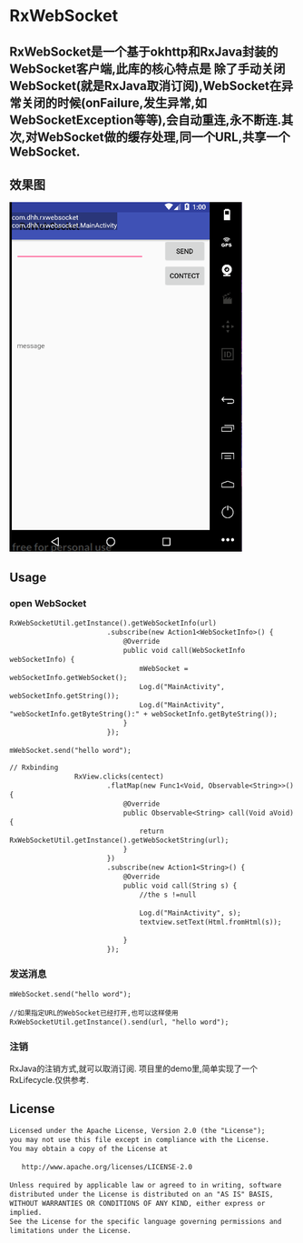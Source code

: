 # RxWebSocket #
## RxWebSocket是一个基于okhttp和RxJava封装的WebSocket客户端,此库的核心特点是  除了手动关闭WebSocket(就是RxJava取消订阅),WebSocket在异常关闭的时候(onFailure,发生异常,如WebSocketException等等),会自动重连,永不断连.其次,对WebSocket做的缓存处理,同一个URL,共享一个WebSocket.
## 效果图 ##
![](image/WebSocket.gif)

## Usage ##
### open WebSocket

```
RxWebSocketUtil.getInstance().getWebSocketInfo(url)
                        .subscribe(new Action1<WebSocketInfo>() {
                            @Override
                            public void call(WebSocketInfo webSocketInfo) {
                                mWebSocket = webSocketInfo.getWebSocket();
                                Log.d("MainActivity", webSocketInfo.getString());
                                Log.d("MainActivity", "webSocketInfo.getByteString():" + webSocketInfo.getByteString());
                            }
                        });

mWebSocket.send("hello word");
```
```  
// Rxbinding
                RxView.clicks(centect)
                        .flatMap(new Func1<Void, Observable<String>>() {
                            @Override
                            public Observable<String> call(Void aVoid) {
                                return RxWebSocketUtil.getInstance().getWebSocketString(url);
                            }
                        })
                        .subscribe(new Action1<String>() {
                            @Override
                            public void call(String s) {
                                //the s !=null

                                Log.d("MainActivity", s);
                                textview.setText(Html.fromHtml(s));

                            }
                        });
```
### 发送消息 ###
```
mWebSocket.send("hello word");

//如果指定URL的WebSocket已经打开,也可以这样使用
RxWebSocketUtil.getInstance().send(url, "hello word");
```
### 注销 ###
 RxJava的注销方式,就可以取消订阅. 项目里的demo里,简单实现了一个RxLifecycle.仅供参考.

License
-------

    Licensed under the Apache License, Version 2.0 (the "License");
    you may not use this file except in compliance with the License.
    You may obtain a copy of the License at

       http://www.apache.org/licenses/LICENSE-2.0

    Unless required by applicable law or agreed to in writing, software
    distributed under the License is distributed on an "AS IS" BASIS,
    WITHOUT WARRANTIES OR CONDITIONS OF ANY KIND, either express or implied.
    See the License for the specific language governing permissions and
    limitations under the License.